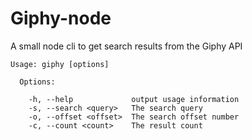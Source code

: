 # Giphy-node
A small node cli to get search results from the Giphy API

```
Usage: giphy [options]

  Options:

    -h, --help             output usage information
    -s, --search <query>   The search query
    -o, --offset <offset>  The search offset number
    -c, --count <count>    The result count
```
